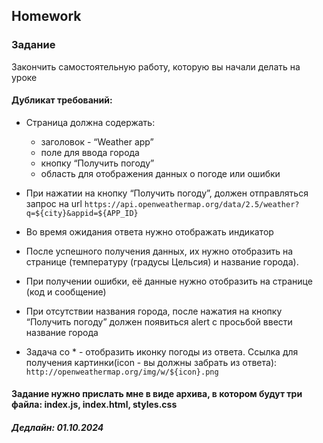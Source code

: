 ##  Homework

### Задание

Закончить самостоятельную работу, которую вы начали делать на уроке

#### Дубликат требований:
- Страница должна содержать:
   - заголовок - “Weather app”
   - поле для ввода города
   - кнопку “Получить погоду”
   - область для отображения данных о погоде или ошибки
- При нажатии на кнопку “Получить погоду”, должен отправляться запрос на url `https://api.openweathermap.org/data/2.5/weather?q=${city}&appid=${APP_ID}`
- Во время ожидания ответа нужно отображать индикатор 
- После успешного получения данных, их нужно отобразить на странице (температуру (градусы Цельсия) и название города).
- При получении ошибки, её данные нужно отобразить на странице (код и сообщение)
- При отсутствии названия города, после нажатия на кнопку “Получить погоду” должен появиться alert с просьбой ввести название города

- Задача со * - отобразить иконку погоды из ответа. Ссылка для получения картинки(icon - вы должны забрать из ответа): `http://openweathermap.org/img/w/${icon}.png`


#### Задание нужно прислать мне в виде архива, в котором будут три файла: index.js, index.html, styles.css
##### Дедлайн: 01.10.2024


